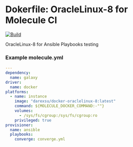 # Dokerfile: OracleLinux-8 for Molecule CI 

[![Build](https://github.com/darexsu/docker-oraclelinux-8/actions/workflows/build.yml/badge.svg)](https://github.com/darexsu/docker-oraclelinux-8/actions/workflows/build.yml)

OracleLinux-8 for Ansible Playbooks testing

### Example molecule.yml
```yaml
---
dependency:
  name: galaxy
driver:
  name: docker
platforms:
  - name: instance
    image: "darexsu/docker-oraclelinux-8:latest"
    command: ${MOLECULE_DOCKER_COMMAND:-""}
    volumes:
      - /sys/fs/cgroup:/sys/fs/cgroup:ro
    privileged: true    
provisioner:
  name: ansible
  playbooks:
    converge: converge.yml
```